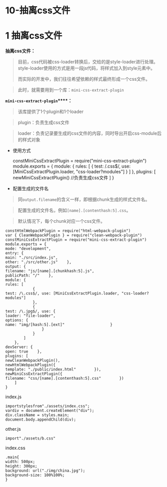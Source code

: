 # 10-抽离css文件 
# 1 抽离css文件

**抽离css文件：**

> 目前，css代码被css-loader转换后，交给的是style-loader进行处理。style-loader使用的方式是用一段js代码，将样式加入到style元素中。
> 
> 
> 
> 
> 而实际的开发中，我们往往希望依赖的样式最终形成一个css文件。

> 此时，就需要用到一个库：`mini-css-extract-plugin`

**`mini-css-extract-plugin`****：**

> 该库提供了1个plugin和1个loader

> plugin：负责生成css文件

> loader：负责记录要生成的css文件的内容，同时导出开启css-module后的样式对象

- 使用方式 

    constMiniCssExtractPlugin = require("mini-css-extract-plugin")
    module.exports = {
    module: {
    rules: [
                {
    test: /\.css$/, use: [MiniCssExtractPlugin.loader, "css-loader?modules"]
                }
            ]
        },
    plugins: [
    newMiniCssExtractPlugin() //负责生成css文件
        ]
    }

- 配置生成的文件名

> 同`output.filename`的含义一样，即根据chunk生成的样式文件名。

> 配置生成的文件名，例如`[name].[contenthash:5].css`。

> 默认情况下，每个chunk对应一个css文件。

    constHtmlWebpackPlugin = require("html-webpack-plugin")
    var { CleanWebpackPlugin } = require("clean-webpack-plugin")
    constMiniCssExtractPlugin = require("mini-css-extract-plugin")
    module.exports = {
    mode: "development",
    entry: {
    main: "./src/index.js",
    other: "./src/other.js"    },
    output: {
    filename: "js/[name].[chunkhash:5].js",
    publicPath: "/"    },
    module: {
    rules: [
                {
    test: /\.css$/, use: [MiniCssExtractPlugin.loader, "css-loader?modules"]
                },
                {
    test: /\.jpg$/, use: {
    loader: "file-loader",
    options: {
    name: "img/[hash:5].[ext]"                    }
                    }
                }
            ]
        },
    devServer: {
    open: true    },
    plugins: [
    newCleanWebpackPlugin(),
    newHtmlWebpackPlugin({
    template: "./public/index.html"        }),
    newMiniCssExtractPlugin({
    filename: "css/[name].[contenthash:5].css"        })
        ]
    }
    

index.js

    importstylesfrom"./assets/index.css";
    vardiv = document.createElement("div");
    div.className = styles.main;
    document.body.appendChild(div);

other.js

    import"./assets/b.css"

index.css

    .main{
    width: 500px;
    height: 300px;
    background: url("./img/china.jpg");
    background-size: 100%100%;
    }